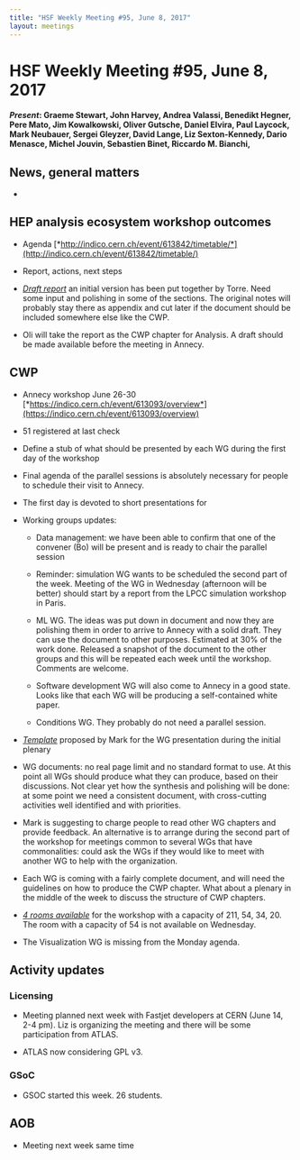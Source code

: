 ```yaml
---
title: "HSF Weekly Meeting #95, June 8, 2017"
layout: meetings
---
```


# HSF Weekly Meeting #95, June 8, 2017


#### *Present*: Graeme Stewart, John Harvey, Andrea Valassi, Benedikt Hegner, Pere Mato, Jim Kowalkowski, Oliver Gutsche, Daniel Elvira, Paul Laycock, Mark Neubauer, Sergei Gleyzer, David Lange, Liz Sexton-Kennedy, Dario Menasce, Michel Jouvin, Sebastien Binet, Riccardo M. Bianchi,

## News, general matters

-   

## HEP analysis ecosystem workshop outcomes

-   Agenda [*http://indico.cern.ch/event/613842/timetable/*](http://indico.cern.ch/event/613842/timetable/)

-   Report, actions, next steps

-   [*Draft report*](https://docs.google.com/document/d/1938v-JKE-trfJeJOzE1eTfztXjz7JecSTxSSHKKwq_A/edit?usp=sharing) an initial version has been put together by Torre. Need some input and polishing in some of the sections. The original notes will probably stay there as appendix and cut later if the document should be included somewhere else like the CWP.

-   Oli will take the report as the CWP chapter for Analysis. A draft should be made available before the meeting in Annecy.

## CWP

-   Annecy workshop June 26-30 [*https://indico.cern.ch/event/613093/overview*](https://indico.cern.ch/event/613093/overview)

-   51 registered at last check

-   Define a stub of what should be presented by each WG during the first day of the workshop

-   Final agenda of the parallel sessions is absolutely necessary for people to schedule their visit to Annecy.

-   The first day is devoted to short presentations for

-   Working groups updates:

    -   Data management: we have been able to confirm that one of the convener (Bo) will be present and is ready to chair the parallel session

    -   Reminder: simulation WG wants to be scheduled the second part of the week. Meeting of the WG in Wednesday (afternoon will be better) should start by a report from the LPCC simulation workshop in Paris.

    -   ML WG. The ideas was put down in document and now they are polishing them in order to arrive to Annecy with a solid draft. They can use the document to other purposes. Estimated at 30% of the work done. Released a snapshot of the document to the other groups and this will be repeated each week until the workshop. Comments are welcome.

    -   Software development WG will also come to Annecy in a good state. Looks like that each WG will be producing a self-contained white paper.

    -   Conditions WG. They probably do not need a parallel session.

-   [*Template*](https://docs.google.com/presentation/d/1STs_EVW7wmPhMG0qaqmygF6uFUgc07qA-Wm220rtMl8/edit#slide=id.g22da0d6011_0_0) proposed by Mark for the WG presentation during the initial plenary

-   WG documents: no real page limit and no standard format to use. At this point all WGs should produce what they can produce, based on their discussions. Not clear yet how the synthesis and polishing will be done: at some point we need a consistent document, with cross-cutting activities well identified and with priorities.

-   Mark is suggesting to charge people to read other WG chapters and provide feedback. An alternative is to arrange during the second part of the workshop for meetings common to several WGs that have commonalities: could ask the WGs if they would like to meet with another WG to help with the organization.

-   Each WG is coming with a fairly complete document, and will need the guidelines on how to produce the CWP chapter. What about a plenary in the middle of the week to discuss the structure of CWP chapters.

-   [*4 rooms available*](https://indico.cern.ch/event/613093/page/10594-lapp-venue-and-rooms) for the workshop with a capacity of 211, 54, 34, 20. The room with a capacity of 54 is not available on Wednesday.

-   The Visualization WG is missing from the Monday agenda.

##  Activity updates

### Licensing

-   Meeting planned next week with Fastjet developers at CERN (June 14, 2-4 pm). Liz is organizing the meeting and there will be some participation from ATLAS.

-   ATLAS now considering GPL v3.

### GSoC

-   GSOC started this week. 26 students.

## AOB

-   Meeting next week same time


